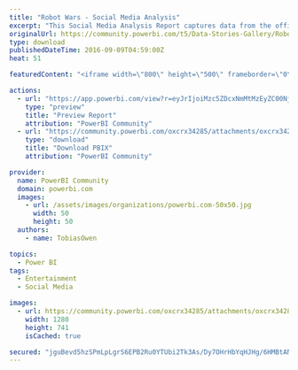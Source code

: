 ```yaml
---
title: "Robot Wars - Social Media Analysis"
excerpt: "This Social Media Analysis Report captures data from the official Robot Wars Facebook page . As a long-standing fan of the UK TV show “Robot Wars”, I"
originalUrl: https://community.powerbi.com/t5/Data-Stories-Gallery/Robot-Wars-Social-Media-Analysis/m-p/67036
type: download
publishedDateTime: 2016-09-09T04:59:00Z
heat: 51

featuredContent: "<iframe width=\"800\" height=\"500\" frameborder=\"0\" src=\"https://app.powerbi.com/view?r=eyJrIjoiMzc5ZDcxNmMtMzEyZC00NjM0LWI5YzYtODE5YTJlYTcxNWYxIiwidCI6IjMyMTY2YzE2LWJiMDItNGNlZi04OTEyLTFmNTE3MDQ1Yjc5YSIsImMiOjh9\"></iframe>"

actions:
  - url: "https://app.powerbi.com/view?r=eyJrIjoiMzc5ZDcxNmMtMzEyZC00NjM0LWI5YzYtODE5YTJlYTcxNWYxIiwidCI6IjMyMTY2YzE2LWJiMDItNGNlZi04OTEyLTFmNTE3MDQ1Yjc5YSIsImMiOjh9"
    type: "preview"
    title: "Preview Report"
    attribution: "PowerBI Community"
  - url: "https://community.powerbi.com/oxcrx34285/attachments/oxcrx34285/DataStoriesGallery/283/2/Robot%20Wars%20Data%20Visualisation.pbix"
    type: "download"
    title: "Download PBIX"
    attribution: "PowerBI Community"

provider:
  name: PowerBI Community
  domain: powerbi.com
  images:
    - url: /assets/images/organizations/powerbi.com-50x50.jpg
      width: 50
      height: 50
  authors:
    - name: TobiasOwen

topics:
  - Power BI
tags:
  - Entertainment
  - Social Media

images:
  - url: https://community.powerbi.com/oxcrx34285/attachments/oxcrx34285/DataStoriesGallery/283/1/Robot%20Wars%20Data%20Visualisation.PNG
    width: 1280
    height: 741
    isCached: true

secured: "jguBevd5hzSPmLpLgrS6EPB2Ru0YTUbi2Tk3As/Dy7OHrHbYqHJHg/6HMBtANdo9pI40KUrCMADGrDkhNHFLbqztWH9Dh5z37WTmpbR7BdVrPuw3cfUb1200Osp9XH1rp+c0pCdmX33gBgPrhORNlu2gj0dDPfuG0PbiDWoln6hiyDY7nRgoVjgOHxiSz9Ohh28Q09X4foWHf71H2gbtd+w9wMQGItt7E4XmvtpdFQunt9X7pQICh/yX2tUwkAZuKwTdFdQD3VNUxMFBV0wUrBHZ33iBBxCS4RiyneaowgcqrrTk4XStPTvhYTGDEPkL03czERn6r//QajutPKZZaSn19bJsL204vXUFXSjMvdL9QBUPCm9XpcmwOcHy5LP8NkcIeMlvWJDDhF6Znbn/7GW2Kd8zdedN858OYmz3U7Q=;NXy/aJexI/x08+r+Y1Cliw=="
---
```


